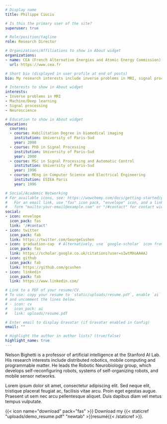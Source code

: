 ```yaml
---
# Display name
title: Philippe Ciuciu

# Is this the primary user of the site?
superuser: true

# Role/position/tagline
role: Research Director

# Organizations/Affiliations to show in About widget
organizations:
- name: CEA (French Alternative Energies and Atomic Energy Commission)
  url: https://www.cea.fr

# Short bio (displayed in user profile at end of posts)
bio: My research interests include inverse problems in MRI, signal processing for functional brain imaging data, machine and deep learning, cognitive and clinical neuroscience.

# Interests to show in About widget
interests:
- Inverse problems in MRI
- Machine/Deep learning
- Signal processing
- Neuroscience

# Education to show in About widget
education:
  courses:
  - course: Habilitation Degree in biomedical imaging
    institution: University of Paris-Sud
    year: 2008
  - course: PhD in Signal Processing
    institution: University of Paris-Sud
    year: 2000
  - course: MSc in Signal Processing and Automatic Control
    institution: University of Paris-Sud
    year: 1996
  - course: MEng in Computer Science and Electrical Engineering
    institution: ESIEA Paris
    year: 1996

# Social/Academic Networking
# For available icons, see: https://wowchemy.com/docs/getting-started/page-builder/#icons
#   For an email link, use "fas" icon pack, "envelope" icon, and a link in the
#   form "mailto:your-email@example.com" or "/#contact" for contact widget.
social:
- icon: envelope
  icon_pack: fas
  link: '/#contact'
- icon: twitter
  icon_pack: fab
  link: https://twitter.com/GeorgeCushen
- icon: graduation-cap  # Alternatively, use `google-scholar` icon from `ai` icon pack
  icon_pack: fas
  link: https://scholar.google.co.uk/citations?user=sIwtMXoAAAAJ
- icon: github
  icon_pack: fab
  link: https://github.com/gcushen
- icon: linkedin
  icon_pack: fab
  link: https://www.linkedin.com/

# Link to a PDF of your resume/CV.
# To use: copy your resume to `static/uploads/resume.pdf`, enable `ai` icons in `params.toml`, 
# and uncomment the lines below.
# - icon: cv
#   icon_pack: ai
#   link: uploads/resume.pdf

# Enter email to display Gravatar (if Gravatar enabled in Config)
email: ""

# Highlight the author in author lists? (true/false)
highlight_name: true
---
```


Nelson Bighetti is a professor of artificial intelligence at the Stanford AI Lab. His research interests include distributed robotics, mobile computing and programmable matter. He leads the Robotic Neurobiology group, which develops self-reconfiguring robots, systems of self-organizing robots, and mobile sensor networks.

Lorem ipsum dolor sit amet, consectetur adipiscing elit. Sed neque elit, tristique placerat feugiat ac, facilisis vitae arcu. Proin eget egestas augue. Praesent ut sem nec arcu pellentesque aliquet. Duis dapibus diam vel metus tempus vulputate.

{{< icon name="download" pack="fas" >}} Download my {{< staticref "uploads/demo_resume.pdf" "newtab" >}}resumé{{< /staticref >}}.
